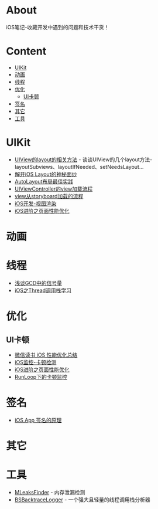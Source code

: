 # About
iOS笔记-收藏开发中遇到的问题和技术干货！

# Content
- [UIKit](#uikit)
- [动画](#动画)
- [线程](#线程)
- [优化](#优化)
	- [UI卡顿](#ui卡顿)
- [签名](#签名)
- [其它](#其它)
- [工具](#工具)

# UIKit
* [UIView的layout的相关方法](http://www.jianshu.com/p/eb2c4bb4e3f1) - 谈谈UIView的几个layout方法-layoutSubviews、layoutIfNeeded、setNeedsLayout...
* [解开iOS Layout的神秘面纱](http://tech.gc.com/demystifying-ios-layout/)
* [AutoLayout布局最佳实践](http://www.jianshu.com/p/07d1244f67dd)
* [UIViewController的view加载流程](http://szulctomasz.com/2015/08/03/ios-uiviewcontroller-view-loading-process-demistyfied.html)
* [view从storyboard加载的流程](http://szulctomasz.com/2015/08/21/ios-initialization-process-of-a-view-loaded-from-a-storyboard.html)
* [iOS开发-视图渲染](http://www.jianshu.com/p/748f9abafff8)
* [iOS进阶之页面性能优化](http://oncenote.com/2015/12/08/How-to-build-UI/)

# 动画

# 线程
* [浅谈GCD中的信号量](http://www.jianshu.com/p/04ca5470f212)
* [iOS之Thread调用栈学习](https://elliotsomething.github.io/2017/06/28/thread%E5%AD%A6%E4%B9%A0/)


# 优化

## UI卡顿
* [微信读书 iOS 性能优化总结](http://wereadteam.github.io/2016/05/03/WeRead-Performance/)
* [iOS监控-卡顿检测](http://www.jianshu.com/p/ea36e0f2e7ae) 
* [iOS进阶之页面性能优化](http://www.jianshu.com/p/1b5cbf155b31)
* [RunLoop下的卡顿监控](http://www.jianshu.com/p/582b7ad7fe4d)

# 签名
* [iOS App 签名的原理](http://wereadteam.github.io/2017/03/13/Signature/)

# 其它

# 工具
* [MLeaksFinder](https://github.com/Tencent/MLeaksFinder) - 内存泄漏检测
* [BSBacktraceLogger](https://github.com/bestswifter/BSBacktraceLogger) - 一个强大且轻量的线程调用栈分析器